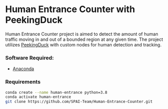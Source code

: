 # Human Entrance Counter with PeekingDuck
Human Entrance Counter project is aimed to detect the amount of human traffic moving in and out of a bounded region at any given time.
The project utilizes [PeekingDuck](https://github.com/aimakerspace/PeekingDuck) with custom nodes for human detection and tracking.


### Software Required:
- [Anaconda](https://www.anaconda.com/products/individual)

### Requirements
```bash
conda create --name human-entrance python=3.8
conda activate human-entrance
git clone https://github.com/SPAI-Team/Human-Entrance-Counter.git
```
